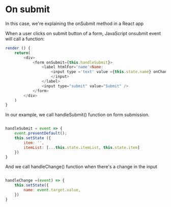# On submit 

In this case, we're explaining the onSubmit method in a React app

When a user clicks on submit button of a form, JavaScript onsubmit event will call a function:

```javascript
render () {
    return(
        <div>
            <form onSubmit={this.handleSubmit}>
                <label htmlFor='name'>Name:
                    <input type ='text' value ={this.state.name} onChange={this.handleChange} >
                    </input>
                </label>
                <input type="submit" value="Submit" />
            </form>
        </div>
    )
}
```
In our example, we call handleSubmit() function on form submission.

```javascript

handleSubmit = event => {
    event.preventDefault();
    this.setState ({
        item: '',
        itemList: [...this.state.itemList, this.state.item]
    })
}

```

And we call handleChange() function when there's a change in the input
```javascript

handleChange =(event) => {
    this.setState({
        name: event.target.value,
    })
}
```

